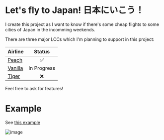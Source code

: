 # Let's fly to Japan! 日本にいこう！

I create this project as I want to know if there's some cheap flights to some cities of Japan in the incomming weekends.

There are three major LCCs which I'm planning to support in this project:

| Airline                                           | Status             |
|---------------------------------------------------| :---:              |
| [Peach](https://booking.flypeach.com/tw/search)   | :white_check_mark: |
| [Vanilla](https://www.vanilla-air.com/tw/)        | In Progress        |
| [Tiger](https://www.tigerairtw.com/zh-tw/)        | :x:                |


Feel free to ask for features!


# Example

See [this example](//github.com/mkfsn/flyjapan/blob/master/examples/weekend.go)

![image](https://user-images.githubusercontent.com/667169/54473567-7d491c80-4814-11e9-88bc-82c6ce7382f5.png)

